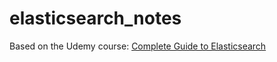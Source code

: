 # elasticsearch_notes

Based on the Udemy course: [Complete Guide to Elasticsearch](https://www.udemy.com/course/elasticsearch-complete-guide/)
